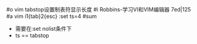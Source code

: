 #o
vim tabstop设置制表符显示长度
#i
Robbins-学习VI和VIM编辑器 7ed|125
#a
vim
i1{tab}2{esc}
:set ts=4
#sum
- 需要在:set nolist条件下
- ts == tabstop
